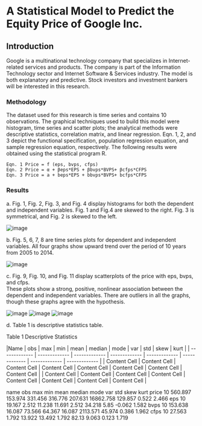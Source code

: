 
# A Statistical Model to Predict the Equity Price of Google Inc.

## Introduction
Google is a multinational technology company that specializes in Internet-related services and products. The company is part of the Information Technology sector and Internet Software & Services industry. The model is both explanatory and predictive. Stock investors and investment bankers will be interested in this research.

### Methodology

The dataset used for this research is time series and contains 10 observations. The graphical techniques used to build this model were histogram, time series and scatter plots; the analytical methods were descriptive statistics, correlation matrix, and linear regression. Eqn. 1, 2, and 3 depict the functional specification, population regression equation, and sample regression equation, respectively. The following results were obtained using the statistical program R.
>
	Eqn. 1 Price = f (eps, bvps, cfps) 
	Eqn. 2 Price = α + βeps*EPS + βbvps*BVPS+ βcfps*CFPS 
	Eqn. 3 Price = a + beps*EPS + bbvps*BVPS+ bcfps*CFPS
>

### Results

a. Fig. 1, Fig. 2, Fig. 3, and Fig. 4 display histograms for both the dependent and independent variables. Fig. 1 and Fig.4 are skewed to the right. Fig. 3 is symmetrical, and Fig. 2 is skewed to the left.

![image](https://user-images.githubusercontent.com/87792252/147893837-949c8793-675d-4a5c-a1ef-e6f53580a1ef.png)

b. Fig. 5, 6, 7, 8 are time series plots for dependent and independent variables. All four graphs show upward trend over the period of 10 years from 2005 to 2014.

![image](https://user-images.githubusercontent.com/87792252/147893849-2e39bb0d-1441-444b-bcca-178b947327d9.png)

c. Fig. 9, Fig. 10, and Fig. 11 display scatterplots of the price with eps, bvps, and cfps.  
These plots show a strong, positive, nonlinear association between the dependent and independent variables. There are outliers in all the graphs, though these graphs agree with the hypothesis.

![image](https://user-images.githubusercontent.com/87792252/147893860-5520e7af-0e10-49ae-acdb-27ca31eb3c82.png)
![image](https://user-images.githubusercontent.com/87792252/147893862-37046a53-df89-4188-8c06-6a3dd663fcd4.png)
![image](https://user-images.githubusercontent.com/87792252/147893864-da752173-ba0a-4036-909b-b5b69c395bb4.png)

d.	Table 1 is descriptive statistics table.

Table 1 Descriptive Statistics

|Name  | obs | max  | min | mean  | median | mode  | var | std | skew  | kurt |
| ------------- | ------------- | ------------- | ------------- | ------------- | ------------- | ------------- | ------------- |
| Content Cell  | Content Cell  | Content Cell  | Content Cell  | Content Cell  | Content Cell  | Content Cell  | Content Cell  |
| Content Cell  | Content Cell  | Content Cell  | Content Cell  | Content Cell  | Content Cell  | Content Cell  | Content Cell  |

name	obs	max	min	mean	median	mode	var	std	skew	kurt
price	10	560.897	153.974	331.456	316.776	207.631	16862.758	129.857	0.522	2.466
eps	10	19.167	2.512	11.238	11.691	2.512	34.218	5.85	-0.062	1.582
bvps	10	153.638	16.087	73.566	64.367	16.087	2113.571	45.974	0.386	1.962
cfps	10	27.563	1.792	13.922	13.492	1.792	82.13	9.063	0.123	1.719
